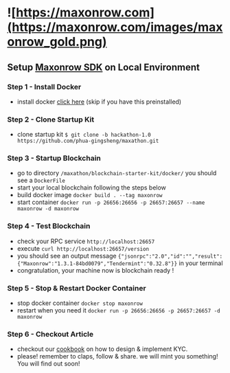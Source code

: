 # ![https://maxonrow.com](https://maxonrow.com/images/maxonrow_gold.png)

## Setup [Maxonrow SDK](https://github.com/maxonrow/mxw-sdk-js) on Local Environment

### Step 1 - Install Docker

- install docker [click here](https://docs.docker.com/engine/install/) (skip if you have this preinstalled)

### Step 2 - Clone Startup Kit

- clone startup kit `$ git clone -b hackathon-1.0 https://github.com/phua-gingsheng/maxathon.git`

### Step 3 - Startup Blockchain

- go to directory `/maxathon/blockchain-starter-kit/docker/` you should see a `DockerFile`
- start your local blockchain following the steps below
- build docker image `docker build . --tag maxonrow`
- start container `docker run -p 26656:26656 -p 26657:26657 --name maxonrow -d maxonrow`

### Step 4 - Test Blockchain

- check your RPC service `http://localhost:26657`
- execute `curl http://localhost:26657/version`
- you should see an output message `{"jsonrpc":"2.0","id":"","result":{"Maxonrow":"1.3.1-84bd0079","Tendermint":"0.32.8"}}` in your terminal
- congratulation, your machine now is blockchain ready !

### Step 5 - Stop & Restart Docker Container

- stop docker container `docker stop maxonrow`
- restart when you need it `docker run -p 26656:26656 -p 26657:26657 -d maxonrow`

### Step 6 - Checkout Article

- checkout our [cookbook](https://medium.com/) on how to design & implement KYC.
- please! remember to claps, follow & share. we will mint you something! You will find out soon!
